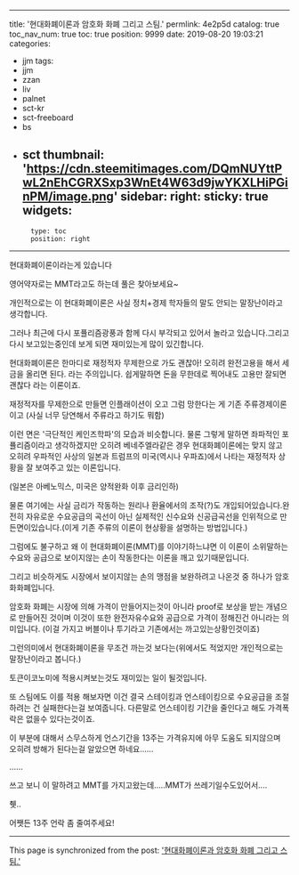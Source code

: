 
---
title: '현대화폐이론과 암호화 화폐 그리고 스팀.'
permlink: 4e2p5d
catalog: true
toc_nav_num: true
toc: true
position: 9999
date: 2019-08-20 19:03:21
categories:
- jjm
tags:
- jjm
- zzan
- liv
- palnet
- sct-kr
- sct-freeboard
- bs
- sct
thumbnail: 'https://cdn.steemitimages.com/DQmNUYttPwL2nEhCGRXSxp3WnEt4W63d9jwYKXLHiPGinPM/image.png'
sidebar:
    right:
        sticky: true
widgets:
    -
        type: toc
        position: right
---


현대화폐이론이라는게 있습니다

영어약자로는 MMT라고도 하는데 풀은 찾아보세요~

개인적으로는 이 현대화폐이론은 사실 정치+경제 학자들의 말도 안되는 말장난이라고 생각합니다.

그러나 최근에 다시 포퓰리즘광풍과 함께 다시 부각되고 있어서 놀라고 있습니다.그리고 다시 보고있는중인데 보게 되면 재미있는게 많이 있긴합니다.


현대화폐이론은 한마디로 재정적자 무제한으로 가도 괜찮아! 오히려 완전고용을 해서 세금을 올리면 된다. 라는 주의입니다. 쉽게말하면 돈을 무한데로 찍어내도 고용만 잘되면 괜찮다 라는 이론이죠.

재정적자를 무제한으로 만들면 인플래이션이 오고 그럼 망한다는 게 기존 주류경제이론이고 (사실 너무 당연해서 주류라고 하기도 뭐함)

이런 면은 '극단적인 케인즈학파'의 모습과 비슷합니다. 물론 그렇게 말하면 좌파적인 포퓰리즘이라고 생각하겠지만 오히려 베네주엘라같은 경우 현대화폐이론에는 맞지 않고 오히려 우파적인 사상의 일본과 트럼프의 미국(역시나 우파죠)에서 나타는 재정적자 상황을 잘 보여주고 있는 이론입니다.

(일본은 아베노믹스, 미국은 양적완화 이후 금리인하)

물론 여기에는 사실 금리가 작동하는 원리나 환율에서의 조작(?)도 개입되어있습니다.완전히 자유로운 수요공급의 곡선이 아닌 실제적인 신수요와 신공급곡선을 인위적으로 만든면이있습니다.(이게 기존 주류의 이론이 현상황을 설명하는 방법입니다.)

그럼에도 불구하고 왜 이 현대화폐이론(MMT)를 이야기하느냐면 이 이론이 소위말하는 수요와 공급으로 보이지않는 손이 작동한다는 이론을 깨고 있기때문입니다.


그리고 비슷하게도 시장에서 보이지않는 손의 맹점을 보완하려고 나온것 중 하나가 암호화화폐입니다. 

암호화 화폐는 시장에 의해 가격이 만들어지는것이 아니라 proof로 보상을 받는 개념으로 만들어진 것이며 이것이 또한 완전자유수요와 공급으로 가격이 정해진건 아니라는 의미입니다.
(이걸 가지고 버블이나 투기라고 기존에서는 까고있는상황인것이죠)

그런의미에서 현대화폐이론을 무조건 까는것 보다는(위에서도 적었지만 개인적으로는 말장난이라고 봅니다.)

토큰이코노미에 적용시켜보는것도 재미있는 일이 될것입니다.

또 스팀에도 이를 적용 해보자면 이건 결국 스테이킹과 언스테이킹으로 수요공급을 조절하려는 건 실패한다는걸 보여줍니다. 다른말로 언스테이킹 기간을 줄인다고 해도 가격폭락은 없을수 있다는것이죠.

이 부분에 대해서 스무스하게 언스기간을 13주는 가격유지에 아무 도움도  되지않으며 오히려 방해가 된다는걸 알았으면 하네요......

......


쓰고 보니 이 말하려고 MMT를 가지고왔는데.....MMT가 쓰레기일수도있어서....

췟..

어쨋든 13주 언락 좀 줄여주세요!

- - -

This page is synchronized from the post: ['현대화폐이론과 암호화 화폐 그리고 스팀.'](https://steemit.com/@virus707/4e2p5d)
